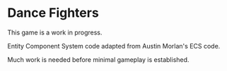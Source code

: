 # Dance Fighters

This game is a work in progress. 

Entity Component System code adapted from Austin Morlan's ECS code.

Much work is needed before minimal gameplay is established.
